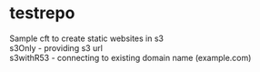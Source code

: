# testrepo
Sample cft to create static websites in s3<br />
s3Only -  providing s3 url<br />
s3withR53 - connecting to existing domain name (example.com)<br />
